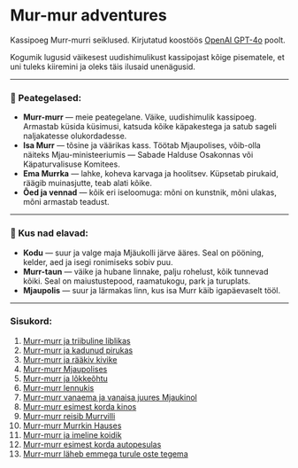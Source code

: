 # Mur-mur adventures

Kassipoeg Murr-murri seiklused. Kirjutatud koostöös [OpenAI GPT-4o](https://chatgpt.com/) poolt.

Kogumik lugusid väikesest uudishimulikust kassipojast kõige pisematele, et uni tuleks kiiremini ja oleks täis ilusaid unenägusid.

---

### 🐾 Peategelased:
- **Murr-murr** — meie peategelane. Väike, uudishimulik kassipoeg. Armastab küsida küsimusi, katsuda kõike käpakestega ja satub sageli naljakatesse olukordadesse.  
- **Isa Murr** — tõsine ja väärikas kass. Töötab Mjaupolises, võib-olla näiteks Mjau-ministeeriumis — Sabade Halduse Osakonnas või Käpaturvalisuse Komitees.  
- **Ema Murrka** — lahke, koheva karvaga ja hoolitsev. Küpsetab pirukaid, räägib muinasjutte, teab alati kõike.  
- **Õed ja vennad** — kõik eri iseloomuga: mõni on kunstnik, mõni ulakas, mõni armastab teadust.

---

### 🏡 Kus nad elavad:
- **Kodu** — suur ja valge maja Mjäukolli järve ääres. Seal on pööning, kelder, aed ja isegi ronimiseks sobiv puu.
- **Murr-taun** — väike ja hubane linnake, palju rohelust, kõik tunnevad kõiki. Seal on maiustustepood, raamatukogu, park ja turuplats.  
- **Mjaupolis** — suur ja lärmakas linn, kus isa Murr käib igapäevaselt tööl.

---

### Sisukord:

1. [Murr-murr ja triibuline liblikas](./stories/story-1.md)
1. [Murr-murr ja kadunud pirukas](./stories/story-2.md)
1. [Murr-murr ja rääkiv kivike](./stories/story-3.md)
1. [Murr-murr Mjaupolises](./stories/story-4.md)
1. [Murr-murr ja lõkkeõhtu](./stories/story-5.md)
1. [Murr-murr lennukis](./stories/story-6.md)
1. [Murr-murr vanaema ja vanaisa juures Mjaukinol](./stories/story-7.md)
1. [Murr-murr esimest korda kinos](./stories/story-8.md)
1. [Murr-murr reisib Murrvilli](./stories/story-9.md)
1. [Murr-murr Murrkin Hauses](./stories/story-10.md)
1. [Murr-murr ja imeline koidik](./stories/story-11.md)
1. [Murr-murr esimest korda autopesulas](./stories/story-12.md)
1. [Murr-murr läheb emmega turule oste tegema](./stories/story-13.md)

